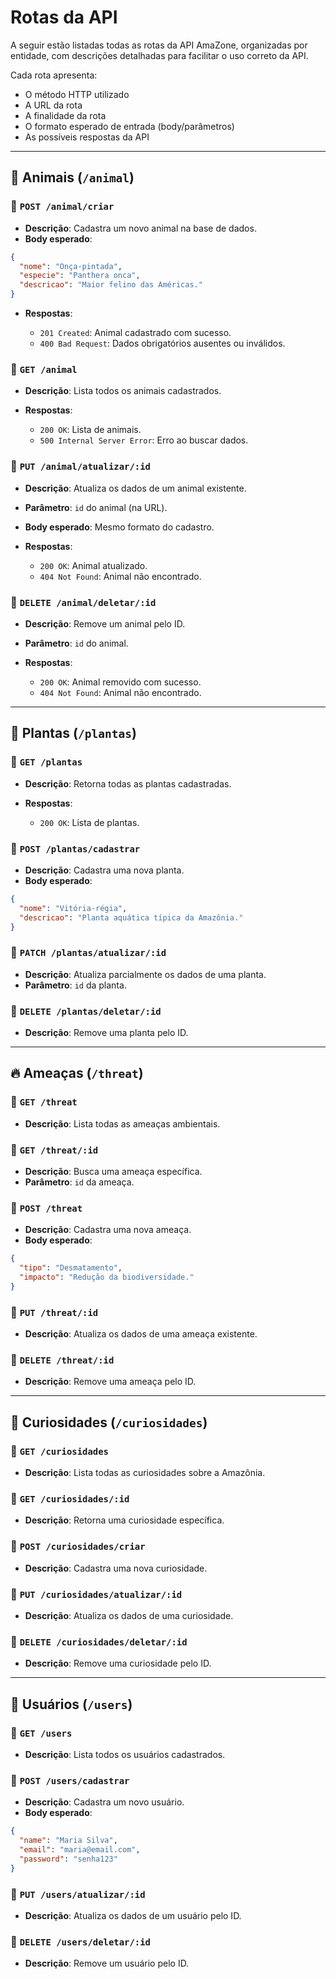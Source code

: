 
# Rotas da API

A seguir estão listadas todas as rotas da API AmaZone, organizadas por entidade, com descrições detalhadas para facilitar o uso correto da API.

Cada rota apresenta:

* O método HTTP utilizado
* A URL da rota
* A finalidade da rota
* O formato esperado de entrada (body/parâmetros)
* As possíveis respostas da API

---

## 🐾 Animais (`/animal`)

### 🔹 `POST /animal/criar`

* **Descrição**: Cadastra um novo animal na base de dados.
* **Body esperado**:

```json
{
  "nome": "Onça-pintada",
  "especie": "Panthera onca",
  "descricao": "Maior felino das Américas."
}
```

* **Respostas**:

  * `201 Created`: Animal cadastrado com sucesso.
  * `400 Bad Request`: Dados obrigatórios ausentes ou inválidos.

### 🔹 `GET /animal`

* **Descrição**: Lista todos os animais cadastrados.
* **Respostas**:

  * `200 OK`: Lista de animais.
  * `500 Internal Server Error`: Erro ao buscar dados.

### 🔹 `PUT /animal/atualizar/:id`

* **Descrição**: Atualiza os dados de um animal existente.
* **Parâmetro**: `id` do animal (na URL).
* **Body esperado**: Mesmo formato do cadastro.
* **Respostas**:

  * `200 OK`: Animal atualizado.
  * `404 Not Found`: Animal não encontrado.

### 🔹 `DELETE /animal/deletar/:id`

* **Descrição**: Remove um animal pelo ID.
* **Parâmetro**: `id` do animal.
* **Respostas**:

  * `200 OK`: Animal removido com sucesso.
  * `404 Not Found`: Animal não encontrado.

---

## 🌱 Plantas (`/plantas`)

### 🔹 `GET /plantas`

* **Descrição**: Retorna todas as plantas cadastradas.
* **Respostas**:

  * `200 OK`: Lista de plantas.

### 🔹 `POST /plantas/cadastrar`

* **Descrição**: Cadastra uma nova planta.
* **Body esperado**:

```json
{
  "nome": "Vitória-régia",
  "descricao": "Planta aquática típica da Amazônia."
}
```

### 🔹 `PATCH /plantas/atualizar/:id`

* **Descrição**: Atualiza parcialmente os dados de uma planta.
* **Parâmetro**: `id` da planta.

### 🔹 `DELETE /plantas/deletar/:id`

* **Descrição**: Remove uma planta pelo ID.

---

## 🔥 Ameaças (`/threat`)

### 🔹 `GET /threat`

* **Descrição**: Lista todas as ameaças ambientais.

### 🔹 `GET /threat/:id`

* **Descrição**: Busca uma ameaça específica.
* **Parâmetro**: `id` da ameaça.

### 🔹 `POST /threat`

* **Descrição**: Cadastra uma nova ameaça.
* **Body esperado**:

```json
{
  "tipo": "Desmatamento",
  "impacto": "Redução da biodiversidade."
}
```

### 🔹 `PUT /threat/:id`

* **Descrição**: Atualiza os dados de uma ameaça existente.

### 🔹 `DELETE /threat/:id`

* **Descrição**: Remove uma ameaça pelo ID.

---

## 🧠 Curiosidades (`/curiosidades`)

### 🔹 `GET /curiosidades`

* **Descrição**: Lista todas as curiosidades sobre a Amazônia.

### 🔹 `GET /curiosidades/:id`

* **Descrição**: Retorna uma curiosidade específica.

### 🔹 `POST /curiosidades/criar`

* **Descrição**: Cadastra uma nova curiosidade.

### 🔹 `PUT /curiosidades/atualizar/:id`

* **Descrição**: Atualiza os dados de uma curiosidade.

### 🔹 `DELETE /curiosidades/deletar/:id`

* **Descrição**: Remove uma curiosidade pelo ID.

---

## 👤 Usuários (`/users`)

### 🔹 `GET /users`

* **Descrição**: Lista todos os usuários cadastrados.

### 🔹 `POST /users/cadastrar`

* **Descrição**: Cadastra um novo usuário.
* **Body esperado**:

```json
{
  "name": "Maria Silva",
  "email": "maria@email.com",
  "password": "senha123"
}
```

### 🔹 `PUT /users/atualizar/:id`

* **Descrição**: Atualiza os dados de um usuário pelo ID.

### 🔹 `DELETE /users/deletar/:id`

* **Descrição**: Remove um usuário pelo ID.
